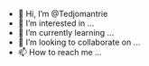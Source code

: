 - 👋 Hi, I’m @Tedjomantrie
- 👀 I’m interested in ...
- 🌱 I’m currently learning ...
- 💞️ I’m looking to collaborate on ...
- 📫 How to reach me ...

<!---
Tedjomantrie/Tedjomantrie is a ✨ special ✨ repository because its `README.md` (this file) appears on your GitHub profile.
You can click the Preview link to take a look at your changes.
--->
